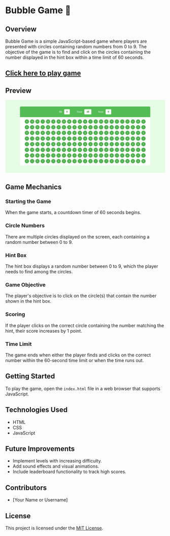 # Bubble Game 🫧
## Overview
Bubble Game is a simple JavaScript-based game where players are presented with circles containing random numbers from 0 to 9. The objective of the game is to find and click on the circles containing the number displayed in the hint box within a time limit of 60 seconds.


## [Click here to play game](https://vishalgiri8767.github.io/Bubble-Game/)


## Preview
![Alt text](image.png)


## Game Mechanics

### Starting the Game
When the game starts, a countdown timer of 60 seconds begins.

### Circle Numbers
There are multiple circles displayed on the screen, each containing a random number between 0 to 9.

### Hint Box
The hint box displays a random number between 0 to 9, which the player needs to find among the circles.

### Game Objective
The player's objective is to click on the circle(s) that contain the number shown in the hint box.

### Scoring
If the player clicks on the correct circle containing the number matching the hint, their score increases by 1 point.

### Time Limit
The game ends when either the player finds and clicks on the correct number within the 60-second time limit or when the time runs out.

## Getting Started
To play the game, open the `index.html` file in a web browser that supports JavaScript.

## Technologies Used
- HTML
- CSS
- JavaScript

## Future Improvements
- Implement levels with increasing difficulty.
- Add sound effects and visual animations.
- Include leaderboard functionality to track high scores.

## Contributors
- [Your Name or Username]

## License
This project is licensed under the [MIT License](LICENSE).
